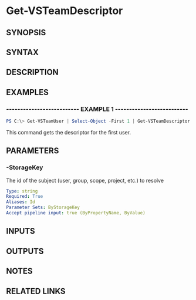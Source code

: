 <!-- #include "./common/header.md" -->

# Get-VSTeamDescriptor

## SYNOPSIS

<!-- #include "./synopsis/Get-VSTeamDescriptor.md" -->

## SYNTAX

## DESCRIPTION

<!-- #include "./synopsis/Get-VSTeamDescriptor.md" -->

## EXAMPLES

### -------------------------- EXAMPLE 1 --------------------------

```PowerShell
PS C:\> Get-VSTeamUser | Select-Object -First 1 | Get-VSTeamDescriptor
```

This command gets the descriptor for the first user.

## PARAMETERS

### -StorageKey

The id of the subject (user, group, scope, project, etc.) to resolve

```yaml
Type: string
Required: True
Aliases: Id
Parameter Sets: ByStorageKey
Accept pipeline input: true (ByPropertyName, ByValue)
```

## INPUTS

## OUTPUTS

## NOTES

## RELATED LINKS